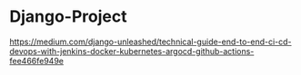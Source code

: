 # Django-Project
https://medium.com/django-unleashed/technical-guide-end-to-end-ci-cd-devops-with-jenkins-docker-kubernetes-argocd-github-actions-fee466fe949e
